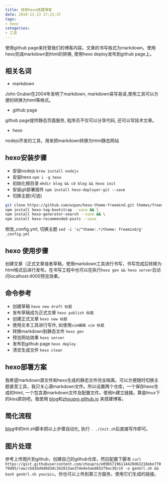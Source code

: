```yaml
---
title: 使用hexo搭建博客
date: 2018-11-13 17:21:37
tags:
- hexo
categories:
- 工具
---
```

使用github page来托管我们的博客内容。文章的书写格式为markdown。使用hexo完成markdown到html的转换, 使用hexo deploy发布到github page上。

## 相关名词
- markdown

John Gruber在2004年发明了markdown, markdown易写易读,使用工具可以方便的转换为html等格式。

- github page

github page提供静态页面服务, 程序员不仅可以分享代码, 还可以写技术文章。

- hexo

nodejs开发的工具，用来把markdown转换为html静态网站

## hexo安装步骤
- 安装nodejs `brew install nodejs`
- 安装hexo `npm i -g hexo`
- 初始化根目录 `mkdir blog && cd blog && hexo init`
- 安装git部署插件 `npm install hexo-deployer-git --save`
- 切换主题(可选)
```bash 
git clone https://github.com/wzpan/hexo-theme-freemind.git themes/freemind && \
npm install hexo-tag-bootstrap --save && \
npm install hexo-generator-search --save && \
npm install hexo-recommended-posts --save
```
修改_config.yml, 切换主题 `sed -i 's/^theme:.*/theme: freemind/g' _config.yml`

## hexo 使用步骤
创建文章（正式文章或者草稿，使用markdown工具进行书写，书写完成后转换为html格式后进行发布。在书写工程中也可以在执行`hexo gen && hexo server`后访问localhost:4000预览效果。

## 命令参考
- 创建草稿 `hexo new draft 标题`
- 发布草稿成为正式文章 `hexo publish 标题`
- 创建正式文章 `hexo new 标题`
- 使用文本工具进行写作, 如使用`vim编辑 vim 标题`
- 转换markdown到静态文件 `hexo gen`
- 预览网站效果 `hexo server`
- 发布到github page `hexo deploy`
- 清空生成文件 `hexo clean`

## hexo部署方案
我希望markdown源文件和hexo生成的静态文件完全隔离。可以方便随时切换主题甚至工具，我只关心源markdown文件。所以设置两个仓库，一个保存hexo生成的html, 一个包含源markdown文件及配置文件。使用ln建立链接。算是linux下的kiss原则吧。我使用 [blog](https://github.com/zhoupro/blog)和[zhoupro.github.io](https://github.com/zhoupro/zhoupro.github.io) 来搭建博客。

## 简化流程
[blog](https://github.com/zhoupro/blog)中的init.sh脚本把以上步骤自动化, 执行 `. ./init.sh`后直接写作即可。

## 图片处理
参考上传图片到github，创建自己的github仓库，然后配置下脚本 `curl https://gist.githubusercontent.com/zhoupro/e09657196114420d63218ebe77079d05/raw/c6d3bd4d8d3dc342813ae37de4e3aed652f9ac30/sh -o genUrl.sh && bash genUrl.sh yourpic`。你也可以上传到第三方服务，使用它们生成的链接。

